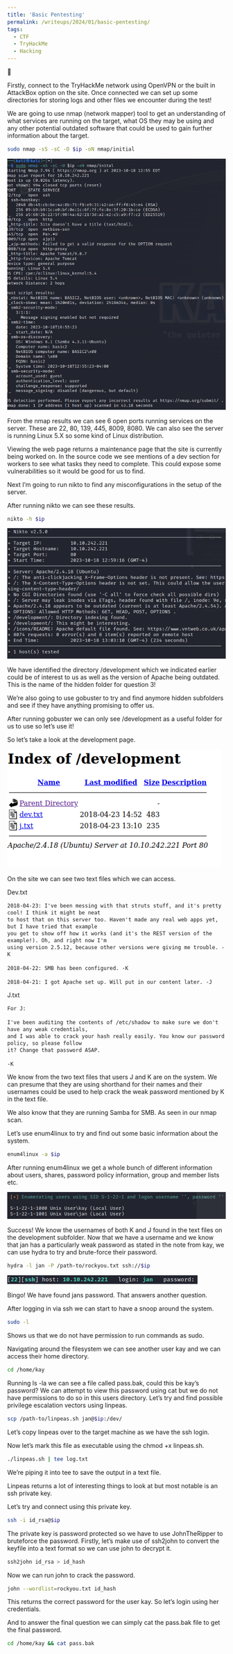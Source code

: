 ```yaml
---
title: 'Basic Pentesting'
permalink: /writeups/2024/01/basic-pentesting/
tags:
  - CTF
  - TryHackMe
  - Hacking
---
```


🚩

Firstly, connect to the TryHackMe network using OpenVPN or the built in AttackBox option on the site. Once connected we can set up some directories for storing logs and other files we encounter during the test!

We are going to use nmap (network mapper) tool to get an understanding of what services are running on the target, what OS they may be using and any other potential outdated software that could be used to gain further information about the target.

```bash
sudo nmap -sS -sC -O $ip -oN nmap/initial
```

![](/images/bp1.png)

From the nmap results we can see 6 open ports running services on the server. These are 22, 80, 139, 445, 8009, 8080. We can also see the server is running Linux 5.X so some kind of Linux distribution.

Viewing the web page returns a maintenance page that the site is currently being worked on. In the source code we see mentions of a dev section for workers to see what tasks they need to complete. This could expose some vulnerabilities so it would be good for us to find.

Next I’m going to run nikto to find any misconfigurations in the setup of the server.

After running nikto we can see these results.

```bash
nikto -h $ip
```

![](/images/bp2.png)

We have identified the directory /development which we indicated earlier could be of interest to us as well as the version of Apache being outdated. This is the name of the hidden folder for question 3!

We’re also going to use gobuster to try and find anymore hidden subfolders and see if they have anything promising to offer us.

After running gobuster we can only see /development as a useful folder for us to use so let’s use it!

So let’s take a look at the development page.

![](/images/bp3.png)

On the site we can see two text files which we can access.

Dev.txt

```
2018-04-23: I've been messing with that struts stuff, and it's pretty cool! I think it might be neat
to host that on this server too. Haven't made any real web apps yet, but I have tried that example
you get to show off how it works (and it's the REST version of the example!). Oh, and right now I'm
using version 2.5.12, because other versions were giving me trouble. -K

2018-04-22: SMB has been configured. -K

2018-04-21: I got Apache set up. Will put in our content later. -J

```

J.txt

```
For J:

I've been auditing the contents of /etc/shadow to make sure we don't have any weak credentials,
and I was able to crack your hash really easily. You know our password policy, so please follow
it? Change that password ASAP.

-K

```

We know from the two text files that users J and K are on the system. We can presume that they are using shorthand for their names and their usernames could be used to help crack the weak password mentioned by K in the text file.

We also know that they are running Samba for SMB. As seen in our nmap scan.

Let’s use enum4linux to try and find out some basic information about the system.

```bash
enum4linux -a $ip
```

After running enum4linux we get a whole bunch of different information about users, shares, password policy information, group and member lists etc.

![](/images/bp4.png)

Success! We know the usernames of both K and J found in the text files on the development subfolder. Now that we have a username and we know that jan has a particularly weak password as stated in the note from kay, we can use hydra to try and brute-force their password.

```bash
hydra -l jan -P /path-to/rockyou.txt ssh://$ip
```

![](/images/bp5.png)

Bingo! We have found jans password. That answers another question.

After logging in via ssh we can start to have a snoop around the system.

```bash
sudo -l
```

Shows us that we do not have permission to run commands as sudo.

Navigating around the filesystem we can see another user kay and we can access their home directory.

```bash
cd /home/kay
```

Running ls -la we can see a file called pass.bak, could this be kay’s password? We can attempt to view this password using cat but we do not have permissions to do so in this users directory. Let’s try and find possible privilege escalation vectors using linpeas.

```bash
scp /path-to/linpeas.sh jan@$ip:/dev/
```

Let’s copy linpeas over to the target machine as we have the ssh login.

Now let’s mark this file as executable using the chmod +x linpeas.sh.

```bash
./linpeas.sh | tee log.txt
```

We’re piping it into tee to save the output in a text file.

Linpeas returns a lot of interesting things to look at but most notable is an ssh private key.

Let’s try and connect using this private key.

```bash
ssh -i id_rsa@$ip
```

The private key is password protected so we have to use JohnTheRipper to bruteforce the password. Firstly, let’s make use of ssh2john to convert the keyfile into a text format so we can use john to decrypt it.

```bash
ssh2john id_rsa > id_hash
```

Now we can run john to crack the password.

```bash
john --wordlist=rockyou.txt id_hash
```

This returns the correct password for the user kay. So let’s login using her credentials.

And to answer the final question we can simply cat the pass.bak file to get the final password.

```bash
cd /home/kay && cat pass.bak
```

